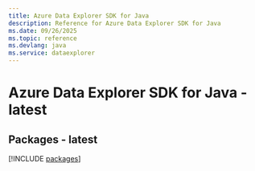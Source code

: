 ```yaml
---
title: Azure Data Explorer SDK for Java
description: Reference for Azure Data Explorer SDK for Java
ms.date: 09/26/2025
ms.topic: reference
ms.devlang: java
ms.service: dataexplorer
---
```

# Azure Data Explorer SDK for Java - latest
## Packages - latest
[!INCLUDE [packages](data-explorer-index.md)]